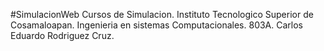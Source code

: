 #SimulacionWeb
Cursos de Simulacion.
Instituto Tecnologico Superior de Cosamaloapan.
Ingenieria en sistemas Computacionales.
803A.
Carlos Eduardo Rodriguez Cruz.
